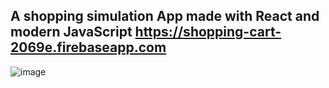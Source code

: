 ## A shopping simulation App made with React and modern JavaScript   https://shopping-cart-2069e.firebaseapp.com

![image](https://user-images.githubusercontent.com/21358353/130875401-632eefc3-4809-45ff-b2fe-54719b9047fc.png)
